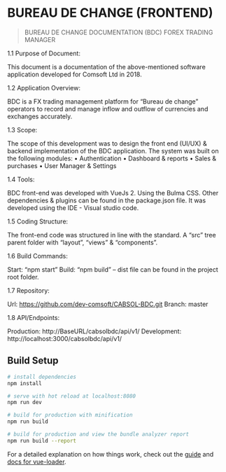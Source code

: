 # BUREAU DE CHANGE (FRONTEND)

> BUREAU DE CHANGE DOCUMENTATION (BDC) FOREX TRADING MANAGER

1.1 Purpose of Document:

This document is a documentation of the above-mentioned software application developed for Comsoft Ltd in 2018.

1.2 Application Overview:

BDC is a FX trading management platform for “Bureau de change” operators to record and manage inflow and outflow of currencies and exchanges accurately.

1.3 Scope:

The scope of this development was to design the front end (UI/UX) & backend implementation of the BDC application. The system was built on the following modules:
• Authentication
• Dashboard & reports
• Sales & purchases
• User Manager & Settings

1.4 Tools:

BDC front-end was developed with VueJs 2. Using the Bulma CSS.
Other dependencies & plugins can be found in the package.json file. It was developed using the IDE - Visual studio code.

1.5 Coding Structure:

The front-end code was structured in line with the standard. A “src” tree parent folder with “layout”, “views” & “components”.

1.6 Build Commands:

Start: “npm start”
Build: “npm build” – dist file can be found in the project root folder.

1.7 Repository:

Url: https://github.com/dev-comsoft/CABSOL-BDC.git
Branch: master

1.8 API/Endpoints:

Production: http://BaseURL/cabsolbdc/api/v1/ Development: http://localhost:3000/cabsolbdc/api/v1/
   

## Build Setup

``` bash
# install dependencies
npm install

# serve with hot reload at localhost:8080
npm run dev

# build for production with minification
npm run build

# build for production and view the bundle analyzer report
npm run build --report
```

For a detailed explanation on how things work, check out the [guide](http://vuejs-templates.github.io/webpack/) and [docs for vue-loader](http://vuejs.github.io/vue-loader).
